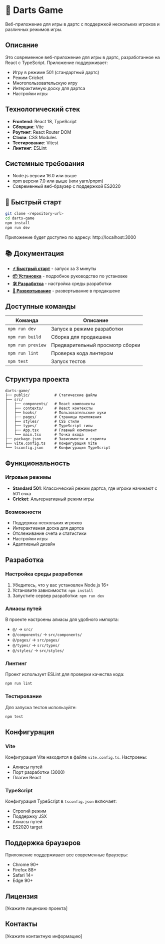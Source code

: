 # 🎯 Darts Game

Веб-приложение для игры в дартс с поддержкой нескольких игроков и различных режимов игры.

## Описание

Это современное веб-приложение для игры в дартс, разработанное на React с TypeScript. Приложение поддерживает:

- Игру в режиме 501 (стандартный дартс)
- Режим Cricket
- Многопользовательскую игру
- Интерактивную доску для дартса
- Настройки игры

## Технологический стек

- **Frontend**: React 18, TypeScript
- **Сборщик**: Vite
- **Роутинг**: React Router DOM
- **Стили**: CSS Modules
- **Тестирование**: Vitest
- **Линтинг**: ESLint

## Системные требования

- Node.js версии 16.0 или выше
- npm версии 7.0 или выше (или yarn/pnpm)
- Современный веб-браузер с поддержкой ES2020

## 🚀 Быстрый старт

```bash
git clone <repository-url>
cd darts-game
npm install
npm run dev
```

Приложение будет доступно по адресу: http://localhost:3000

## 📚 Документация

- **[⚡ Быстрый старт](./QUICK_START.md)** - запуск за 3 минуты
- **[📦 Установка](./INSTALLATION.md)** - подробное руководство по установке
- **[🛠️ Разработка](./DEVELOPMENT.md)** - настройка среды разработки
- **[🚀 Развертывание](./DEPLOYMENT.md)** - развертывание в продакшене

## Доступные команды

| Команда           | Описание                        |
| ----------------- | ------------------------------- |
| `npm run dev`     | Запуск в режиме разработки      |
| `npm run build`   | Сборка для продакшена           |
| `npm run preview` | Предварительный просмотр сборки |
| `npm run lint`    | Проверка кода линтером          |
| `npm test`        | Запуск тестов                   |

## Структура проекта

```
darts-game/
├── public/           # Статические файлы
├── src/
│   ├── components/   # React компоненты
│   ├── contexts/     # React контексты
│   ├── hooks/        # Пользовательские хуки
│   ├── pages/        # Страницы приложения
│   ├── styles/       # CSS стили
│   ├── types/        # TypeScript типы
│   ├── App.tsx       # Главный компонент
│   └── main.tsx      # Точка входа
├── package.json      # Зависимости и скрипты
├── vite.config.ts    # Конфигурация Vite
└── tsconfig.json     # Конфигурация TypeScript
```

## Функциональность

### Игровые режимы

- **Standard 501**: Классический режим дартса, где игроки начинают с 501 очка
- **Cricket**: Альтернативный режим игры

### Возможности

- Поддержка нескольких игроков
- Интерактивная доска для дартса
- Отслеживание счета и статистики
- Настройки игры
- Адаптивный дизайн

## Разработка

### Настройка среды разработки

1. Убедитесь, что у вас установлен Node.js 16+
2. Установите зависимости: `npm install`
3. Запустите сервер разработки: `npm run dev`

### Алиасы путей

В проекте настроены алиасы для удобного импорта:

- `@/` → `src/`
- `@/components/` → `src/components/`
- `@/pages/` → `src/pages/`
- `@/types/` → `src/types/`
- `@/styles/` → `src/styles/`

### Линтинг

Проект использует ESLint для проверки качества кода:

```bash
npm run lint
```

### Тестирование

Для запуска тестов используйте:

```bash
npm test
```

## Конфигурация

### Vite

Конфигурация Vite находится в файле `vite.config.ts`. Настроены:

- Алиасы путей
- Порт разработки (3000)
- Плагин React

### TypeScript

Конфигурация TypeScript в `tsconfig.json` включает:

- Строгий режим
- Поддержку JSX
- Алиасы путей
- ES2020 target

## Поддержка браузеров

Приложение поддерживает все современные браузеры:

- Chrome 90+
- Firefox 88+
- Safari 14+
- Edge 90+

## Лицензия

[Укажите лицензию проекта]

## Контакты

[Укажите контактную информацию]
